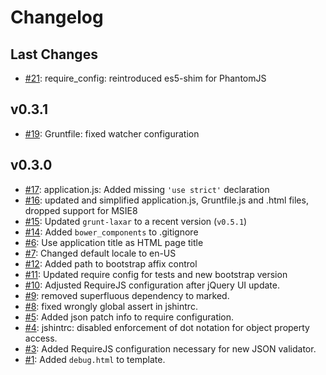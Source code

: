 # Changelog

## Last Changes

- [#21](https://github.com/LaxarJS/grunt-init-laxar-application/issues/21): require_config: reintroduced es5-shim for PhantomJS


## v0.3.1

- [#19](https://github.com/LaxarJS/grunt-init-laxar-application/issues/19): Gruntfile: fixed watcher configuration


## v0.3.0

- [#17](https://github.com/LaxarJS/grunt-init-laxar-application/issues/17): application.js: Added missing `'use strict'` declaration
- [#16](https://github.com/LaxarJS/grunt-init-laxar-application/issues/16): updated and simplified application.js, Gruntfile.js and .html files, dropped support for MSIE8
- [#15](https://github.com/LaxarJS/grunt-init-laxar-application/issues/15): Updated `grunt-laxar` to a recent version (`v0.5.1`)
- [#14](https://github.com/LaxarJS/grunt-init-laxar-application/issues/14): Added `bower_components` to .gitignore
- [#6](https://github.com/LaxarJS/grunt-init-laxar-application/issues/6): Use application title as HTML page title
- [#7](https://github.com/LaxarJS/grunt-init-laxar-application/issues/7): Changed default locale to en-US
- [#12](https://github.com/LaxarJS/grunt-init-laxar-application/issues/12): Added path to bootstrap affix control
- [#11](https://github.com/LaxarJS/grunt-init-laxar-application/issues/11): Updated require config for tests and new bootstrap version
- [#10](https://github.com/LaxarJS/grunt-init-laxar-application/issues/10): Adjusted RequireJS configuration after jQuery UI update.
- [#9](https://github.com/LaxarJS/grunt-init-laxar-application/issues/9): removed superfluous dependency to marked.
- [#8](https://github.com/LaxarJS/grunt-init-laxar-application/issues/8): fixed wrongly global assert in jshintrc.
- [#5](https://github.com/LaxarJS/grunt-init-laxar-application/issues/5): Added json patch info to require configuration.
- [#4](https://github.com/LaxarJS/grunt-init-laxar-application/issues/4): jshintrc: disabled enforcement of dot notation for object property access.
- [#3](https://github.com/LaxarJS/grunt-init-laxar-application/issues/3): Added RequireJS configuration necessary for new JSON validator.
- [#1](https://github.com/LaxarJS/grunt-init-laxar-application/issues/1): Added `debug.html` to template.
